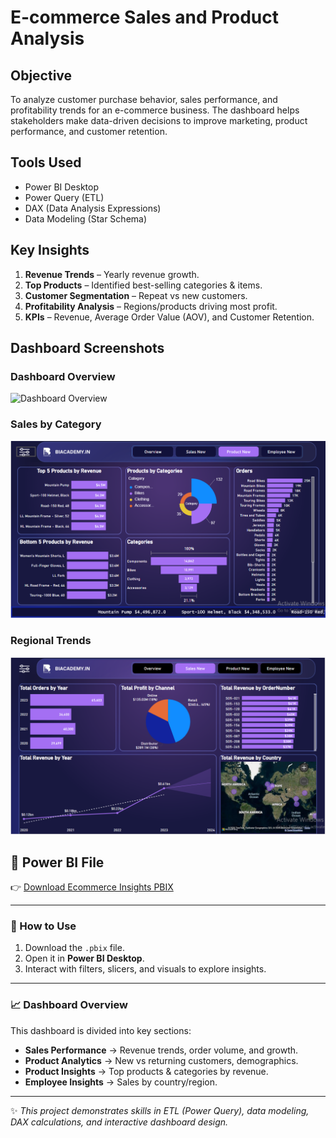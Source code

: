 #  E-commerce Sales and Product Analysis 

##  Objective
To analyze customer purchase behavior, sales performance, and profitability trends for an e-commerce business. The dashboard helps stakeholders make data-driven decisions to improve marketing, product performance, and customer retention.

##  Tools Used
- Power BI Desktop
- Power Query (ETL)
- DAX (Data Analysis Expressions)
- Data Modeling (Star Schema)

##  Key Insights
1. **Revenue Trends** – Yearly revenue growth.
2. **Top Products** – Identified best-selling categories & items.
3. **Customer Segmentation** – Repeat vs new customers.
4. **Profitability Analysis** – Regions/products driving most profit.
5. **KPIs** – Revenue, Average Order Value (AOV), and Customer Retention.

##  Dashboard Screenshots
 
### Dashboard Overview
![Dashboard Overview](./PowerBI_Projects/E-commerece%20Sales%20and%20Product%20Analysis/images/ecommerce-1.png.PNG)

### Sales by Category
![Sales by Category](./images/ecommerce-2.png)

### Regional Trends
![Regional Trends](./images/ecommerce-3.png)


## 📂 Power BI File
👉 [Download Ecommerce Insights PBIX](EcommerceInsights.pbix)

---

### 🚀 How to Use
1. Download the `.pbix` file.  
2. Open it in **Power BI Desktop**.  
3. Interact with filters, slicers, and visuals to explore insights.

---

### 📈 Dashboard Overview
This dashboard is divided into key sections:  
- **Sales Performance** → Revenue trends, order volume, and growth.  
- **Product Analytics** → New vs returning customers, demographics.  
- **Product Insights** → Top products & categories by revenue.  
- **Employee Insights** → Sales by country/region.  

---

✨ *This project demonstrates skills in ETL (Power Query), data modeling, DAX calculations, and interactive dashboard design.*
